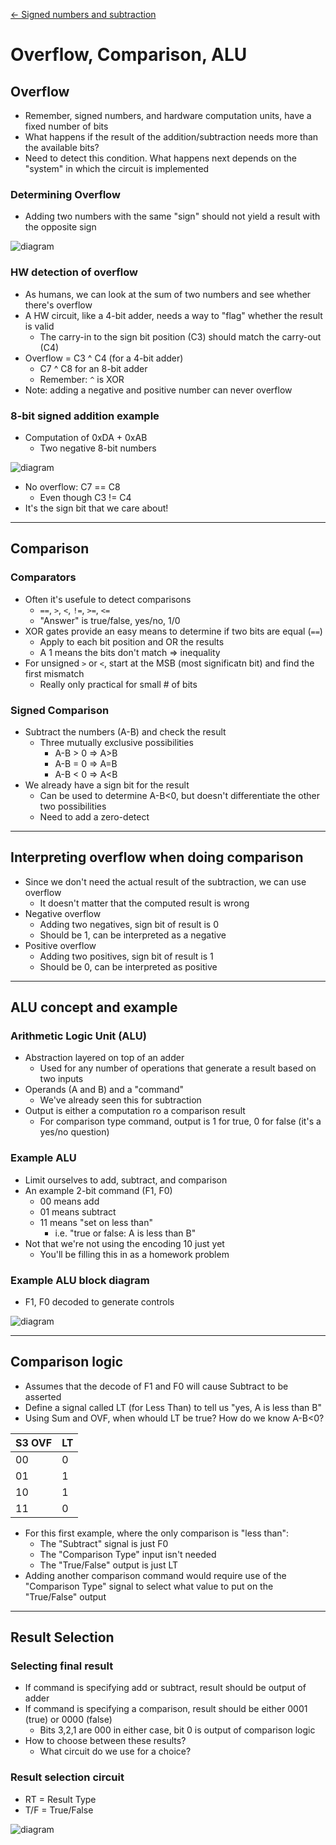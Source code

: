 [\<- Signed numbers and subtraction](10.md)

# Overflow, Comparison, ALU

## Overflow

- Remember, signed numbers, and hardware computation units, have a fixed number of bits
- What happens if the result of the addition/subtraction needs more than the available bits?
- Need to detect this condition. What happens next depends on the "system" in which the circuit is implemented

### Determining Overflow

- Adding two numbers with the same "sign" should not yield a result with the opposite sign

![diagram](11.1.png)

### HW detection of overflow

- As humans, we can look at the sum of two numbers and see whether there's overflow
- A HW circuit, like a 4-bit adder, needs a way to "flag" whether the result is valid
	- The carry-in to the sign bit position (C3) should match the carry-out (C4)
- Overflow = C3 ^ C4 (for a 4-bit adder)
	- C7 ^ C8 for an 8-bit adder
	- Remember: `^` is XOR
- Note: adding a negative and positive number can never overflow

### 8-bit signed addition example

- Computation of 0xDA + 0xAB
	- Two negative 8-bit numbers
	
![diagram](11.2.png)

- No overflow: C7 == C8
	- Even though C3 != C4
- It's the sign bit that we care about!

---

## Comparison

### Comparators

- Often it's usefule to detect comparisons
	- `==`, `>`, `<`, `!=`, `>=`, `<=`
	- "Answer" is true/false, yes/no, 1/0
- XOR gates provide an easy means to determine if two bits are equal (`==`)
	- Apply to each bit position and OR the results
	- A 1 means the bits don't match => inequality
- For unsigned `>` or `<`, start at the MSB (most significatn bit) and find the first mismatch
	- Really only practical for small # of bits

### Signed Comparison

- Subtract the numbers (A-B) and check the result
	- Three mutually exclusive possibilities
		- A-B > 0 => A>B
		- A-B = 0 => A=B
		- A-B < 0 => A<B
- We already have a sign bit for the result
	- Can be used to determine A-B<0, but doesn't differentiate the other two possibilities
	- Need to add a zero-detect

---

## Interpreting overflow when doing comparison

- Since we don't need the actual result of the subtraction, we can use overflow
	- It doesn't matter that the computed result is wrong
- Negative overflow
	- Adding two negatives, sign bit of result is 0
	- Should be 1, can be interpreted as a negative
- Positive overflow
	- Adding two positives, sign bit of result is 1
	- Should be 0, can be interpreted as positive

---

## ALU concept and example

### Arithmetic Logic Unit (ALU)

- Abstraction layered on top of an adder
	- Used for any number of operations that generate a result based on two inputs
- Operands (A and B) and a "command"
	- We've already seen this for subtraction
- Output is either a computation ro a comparison result
	- For comparison type command, output is 1 for true, 0 for false (it's a yes/no question)

### Example ALU

- Limit ourselves to add, subtract, and comparison
- An example 2-bit command (F1, F0)
	- 00 means add
	- 01 means subtract
	- 11 means "set on less than"
		- i.e. "true or false: A is less than B"
- Not that we're not using the encoding 10 just yet
	- You'll be filling this in as a homework problem

### Example ALU block diagram

- F1, F0 decoded to generate controls

![diagram](11.3.png)

---

## Comparison logic

- Assumes that the decode of F1 and F0 will cause Subtract to be asserted
- Define a signal called LT (for Less Than) to tell us "yes, A is less than B"
- Using Sum and OVF, when whould LT be true? How do we know A-B<0?

|S3 OVF|LT|
|------|--|
|00    |0 |
|01    |1 |
|10    |1 |
|11    |0 |

- For this first example, where the only comparison is "less than":
	- The "Subtract" signal is just F0
	- The "Comparison Type" input isn't needed
	- The "True/False" output is just LT
- Adding another comparison command would require use of the "Comparison Type" signal to select what value to put on the "True/False" output

---

## Result Selection

### Selecting final result

- If command is specifying add or subtract, result should be output of adder
- If command is specifying a comparison, result should be either 0001 (true) or 0000 (false)
	- Bits 3,2,1 are 000 in either case, bit 0 is output of comparison logic
- How to choose between these results?
	- What circuit do we use for a choice?

### Result selection circuit

- RT = Result Type
- T/F = True/False

![diagram](11.4.png)
